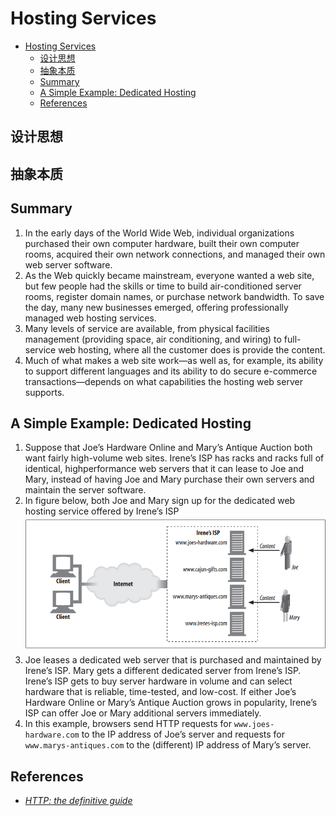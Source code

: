 # Hosting Services

<!-- TOC -->

- [Hosting Services](#hosting-services)
    - [设计思想](#设计思想)
    - [抽象本质](#抽象本质)
    - [Summary](#summary)
    - [A Simple Example: Dedicated Hosting](#a-simple-example-dedicated-hosting)
    - [References](#references)

<!-- /TOC -->


## 设计思想


## 抽象本质


## Summary
1. In the early days of the World Wide Web, individual organizations purchased their own computer hardware, built their own computer rooms, acquired their own network connections, and managed their own web server software.
2. As the Web quickly became mainstream, everyone wanted a web site, but few people had the skills or time to build air-conditioned server rooms, register domain names, or purchase network bandwidth. To save the day, many new businesses emerged, offering professionally managed web hosting services.
3. Many levels of service are available, from physical facilities management (providing space, air conditioning, and wiring) to full-service web hosting, where all the customer does is provide the content.
4. Much of what makes a web site work—as well as, for example, its ability to support different languages and its ability to do secure e-commerce transactions—depends on what capabilities the hosting web server supports.


## A Simple Example: Dedicated Hosting
1. Suppose that Joe’s Hardware Online and Mary’s Antique Auction both want fairly high-volume web sites. Irene’s ISP has racks and racks full of identical, highperformance web servers that it can lease to Joe and Mary, instead of having Joe and Mary purchase their own servers and maintain the server software.
2. In figure below, both Joe and Mary sign up for the dedicated web hosting service offered by Irene’s ISP
    <img src="./images/01.png" width="600" style="display: block; margin: 5px 0 10px 0;" />
3. Joe leases a dedicated web server that is purchased and maintained by Irene’s ISP. Mary gets a different dedicated server from Irene’s ISP. Irene’s ISP gets to buy server hardware in volume and can select hardware that is reliable, time-tested, and low-cost. If either Joe’s Hardware Online or Mary’s Antique Auction grows in popularity, Irene’s ISP can offer Joe or Mary additional servers immediately.
4. In this example, browsers send HTTP requests for `www.joes-hardware.com` to the IP address of Joe’s server and requests for `www.marys-antiques.com` to the (different) IP address of Mary’s server.


## References
* [*HTTP: the definitive guide*](https://book.douban.com/subject/1440226/)